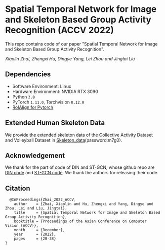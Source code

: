 # Spatial Temporal Network for Image and Skeleton Based Group Activity Recognition (ACCV 2022)

This repo contains code of our paper "Spatial Temporal Network for Image and Skeleton Based Group Activity Recognition". 

_Xiaolin Zhai, Zhengxi Hu, Dingye Yang, Lei Zhou and Jingtai Liu_
        


## Dependencies

- Software Environment: Linux 
- Hardware Environment: NVIDIA RTX 3090
- Python `3.8`
- PyTorch `1.11.0`, Torchvision `0.12.0`
- [RoIAlign for Pytorch](https://github.com/longcw/RoIAlign.pytorch)



## Extended Human Skeleton Data

We provide the extended skeleton data of the Collective Activity Dataset and Volleyball Dataset in [Skeleton_data](https://pan.baidu.com/s/1trCJtfyV3yQ7j8VMRZlG-w)(password:m7g0).

## Acknowledgement

We thank for the part of code of DIN and ST-GCN, whose github repo are [DIN code](https://github.com/JacobYuan7/DIN-Group-Activity-Recognition-Benchmark) and [ST-GCN code](https://github.com/yysijie/st-gcn). We thank the authors for releasing their code.

## Citation

```shell
  @InProceedings{Zhai_2022_ACCV,
    author    = {Zhai, Xiaolin and Hu, Zhengxi and Yang, Dingye and Zhou, Lei and Liu, Jingtai},
    title     = {Spatial Temporal Network for Image and Skeleton Based Group Activity Recognition},
    booktitle = {Proceedings of the Asian Conference on Computer Vision (ACCV)},
    month     = {December},
    year      = {2022},
    pages     = {20-38}
}
  ```
